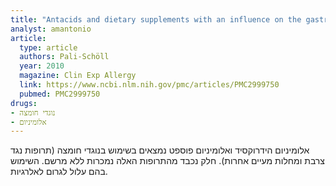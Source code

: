 ```yaml
---
title: "Antacids and dietary supplements with an influence on the gastric pH increase the risk for food sensitization"
analyst: amantonio
article:
  type: article
  authors: Pali-Schöll
  year: 2010
  magazine: Clin Exp Allergy
  link: https://www.ncbi.nlm.nih.gov/pmc/articles/PMC2999750
  pubmed: PMC2999750
drugs:
- נוגדי חומצה
- אלומיניום
---
```


אלומיניום הידרוקסיד ואלומיניום פוספט נמצאים בשימוש בנוגדי חומצה (תרופות נגד צרבת ומחלות מעיים אחרות). חלק נכבד מהתרופות האלה נמכרות ללא מרשם. השימוש בהם עלול לגרום לאלרגיות.
